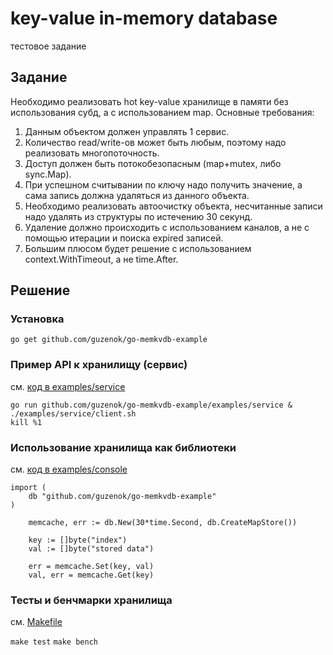 # key-value in-memory database

тестовое задание


## Задание

Необходимо реализовать hot key-value хранилище в памяти без использования субд, а с использованием map.
Основные требования:
1. Данным объектом должен управлять 1 сервис.
2. Количество read/write-ов может быть любым, поэтому надо реализовать многопоточность.
3. Доступ должен быть потокобезопасным (map+mutex, либо sync.Map).
4. При успешном считывании по ключу надо получить значение, а сама запись должна удаляться из данного объекта.
5. Необходимо реализовать автоочистку объекта, несчитанные записи надо удалять из структуры по истечению 30 секунд.
6. Удаление должно происходить с использованием каналов, а не с помощью итерации и поиска expired записей.
7. Большим плюсом будет решение с использованием context.WithTimeout, а не time.After.


## Решение


### Установка

`go get github.com/guzenok/go-memkvdb-example`


### Пример API к хранилищу (сервис)

см. [код в examples/service](examples/service)

```
go run github.com/guzenok/go-memkvdb-example/examples/service &
./examples/service/client.sh
kill %1

```


### Использование хранилища как библиотеки

см. [код в examples/console](examples/console/main.go)

```
import (
    db "github.com/guzenok/go-memkvdb-example"
)
```
```
    memcache, err := db.New(30*time.Second, db.CreateMapStore())

    key := []byte("index")
    val := []byte("stored data")

    err = memcache.Set(key, val)
    val, err = memcache.Get(key)
```


### Тесты и бенчмарки хранилища

см. [Makefile](Makefile)

`make test`
`make bench`
